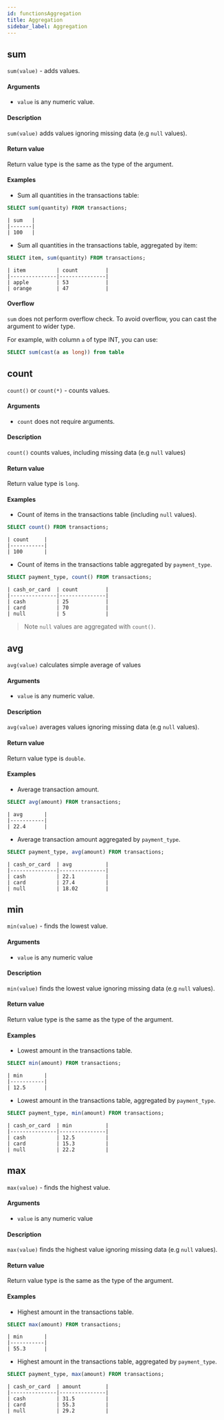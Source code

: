 ```yaml
---
id: functionsAggregation
title: Aggregation
sidebar_label: Aggregation
---
```



## sum

`sum(value)` - adds values.

#### Arguments

- `value` is any numeric value.

#### Description

`sum(value)` adds values ignoring missing data (e.g `null` values).

#### Return value

Return value type is the same as the type of the argument.

#### Examples
- Sum all quantities in the transactions table:
```sql
SELECT sum(quantity) FROM transactions;
```
```
| sum   |
|-------|
| 100   |
```

- Sum all quantities in the transactions table, aggregated by item:
```sql
SELECT item, sum(quantity) FROM transactions;
```

```
| item          | count         |
|---------------|---------------|
| apple         | 53            |
| orange        | 47            |
```

#### Overflow
`sum` does not perform overflow check. To avoid overflow, you can cast the argument to wider type.

For example, with column `a` of type INT, you can use:

```sql
SELECT sum(cast(a as long)) from table
```  






## count

`count()` or `count(*)` - counts values.

#### Arguments
- `count` does not require arguments.

#### Description
`count()` counts values, including missing data (e.g `null` values)

#### Return value
Return value type is `long`.

#### Examples

- Count of items in the transactions table (including `null` values).
```sql
SELECT count() FROM transactions;
```

```
| count     |
|-----------|
| 100       |
```

- Count of items in the transactions table aggregated by `payment_type`. 
```sql
SELECT payment_type, count() FROM transactions;
```

```
| cash_or_card  | count         |
|---------------|---------------|
| cash          | 25            |
| card          | 70            |
| null          | 5             |
```
> Note `null` values are aggregated with `count()`.




## avg

`avg(value)` calculates simple average of values

#### Arguments
- `value` is any numeric value.

#### Description
`avg(value)` averages values ignoring missing data (e.g `null` values).

#### Return value

Return value type is `double`.

#### Examples

- Average transaction amount.
```sql
SELECT avg(amount) FROM transactions;
```

```
| avg       |
|-----------|
| 22.4      |
```

- Average transaction amount aggregated by `payment_type`.
```sql
SELECT payment_type, avg(amount) FROM transactions;
```

```
| cash_or_card  | avg           |
|---------------|---------------|
| cash          | 22.1          |
| card          | 27.4          |
| null          | 18.02         |
```

## min

`min(value)` - finds the lowest value.

#### Arguments
- `value` is any numeric value 

#### Description
`min(value)` finds the lowest value ignoring missing data (e.g `null` values).

#### Return value
Return value type is the same as the type of the argument.

#### Examples

- Lowest amount in the transactions table.
```sql
SELECT min(amount) FROM transactions;
```

```
| min       |
|-----------|
| 12.5      |
```

- Lowest amount in the transactions table, aggregated by `payment_type`.
```sql
SELECT payment_type, min(amount) FROM transactions;
```

```
| cash_or_card  | min           |
|---------------|---------------|
| cash          | 12.5          |
| card          | 15.3          |
| null          | 22.2          |
```





## max

`max(value)` - finds the highest value.

#### Arguments
- `value` is any numeric value 

#### Description
`max(value)` finds the highest value ignoring missing data (e.g `null` values).

#### Return value
Return value type is the same as the type of the argument.

#### Examples

- Highest amount in the transactions table.
```sql
SELECT max(amount) FROM transactions;
```

```
| min       |
|-----------|
| 55.3      |
```

- Highest amount in the transactions table, aggregated by `payment_type`.
```sql
SELECT payment_type, max(amount) FROM transactions;
```

```
| cash_or_card  | amount        |
|---------------|---------------|
| cash          | 31.5          |
| card          | 55.3          |
| null          | 29.2          |
```